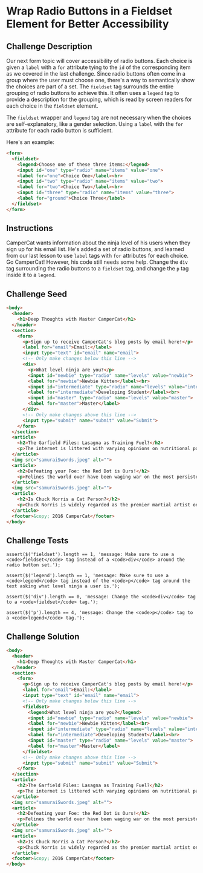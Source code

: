 # Wrap Radio Buttons in a Fieldset Element for Better Accessibility

## Challenge Description

Our next form topic will cover accessibility of radio buttons. Each choice is given a `label` with a `for` attribute tying to the `id` of the corresponding item as we covered in the last challenge. Since radio buttons often come in a group where the user must choose one, there's a way to semantically show the choices are part of a set. The `fieldset` tag surrounds the entire grouping of radio buttons to achieve this. It often uses a `legend` tag to provide a description for the grouping, which is read by screen readers for each choice in the `fieldset` element.

The `fieldset` wrapper and `legend` tag are not necessary when the choices are self-explanatory, like a gender selection. Using a `label` with the `for` attribute for each radio button is sufficient.

Here's an example:

```html
<form>
  <fieldset>
    <legend>Choose one of these three items:</legend>
    <input id="one" type="radio" name="items" value="one">
    <label for="one">Choice One</label><br>
    <input id="two" type="radio" name="items" value="two">
    <label for="two">Choice Two</label><br>
    <input id="three" type="radio" name="items" value="three">
    <label for="ground">Choice Three</label>
  </fieldset>
</form>
```

## Instructions

CamperCat wants information about the ninja level of his users when they sign up for his email list. He's added a set of radio buttons, and learned from our last lesson to use `label` tags with `for` attributes for each choice. Go CamperCat! However, his code still needs some help. Change the `div` tag surrounding the radio buttons to a `fieldset` tag, and change the `p` tag inside it to a `legend`.

## Challenge Seed

```html
<body>
  <header>
    <h1>Deep Thoughts with Master CamperCat</h1>
  </header>
  <section>
    <form>
      <p>Sign up to receive CamperCat's blog posts by email here!</p>
      <label for="email">Email:</label>
      <input type="text" id="email" name="email">
      <!-- Only make changes below this line -->
      <div>
        <p>What level ninja are you?</p>
        <input id="newbie" type="radio" name="levels" value="newbie">
        <label for="newbie">Newbie Kitten</label><br>
        <input id="intermediate" type="radio" name="levels" value="intermediate">
        <label for="intermediate">Developing Student</label><br>
        <input id="master" type="radio" name="levels" value="master">
        <label for="master">Master</label>
      </div>
      <!-- Only make changes above this line -->
      <input type="submit" name="submit" value="Submit">
    </form>
  </section>
  <article>
    <h2>The Garfield Files: Lasagna as Training Fuel?</h2>
    <p>The internet is littered with varying opinions on nutritional paradigms, from catnip paleo to hairball cleanses. But let's turn our attention to an often overlooked fitness fuel, and examine the protein-carb-yummy trifecta that is lasagna...</p>
  </article>
  <img src="samuraiSwords.jpeg" alt="">
  <article>
    <h2>Defeating your Foe: the Red Dot is Ours!</h2>
    <p>Felines the world over have been waging war on the most persistent of foes. This red nemesis combines both cunning stealth and lightening speed. But chin up, fellow fighters, our time for victory may soon be near...</p>
  </article>
  <img src="samuraiSwords.jpeg" alt="">
  <article>
    <h2>Is Chuck Norris a Cat Person?</h2>
    <p>Chuck Norris is widely regarded as the premier martial artist on the planet, and it's a complete coincidence anyone who disagrees with this fact mysteriously disappears soon after. But the real question is, is he a cat person?...</p>
  </article>
  <footer>&copy; 2016 CamperCat</footer>
</body>
```

## Challenge Tests

```
assert($('fieldset').length == 1, 'message: Make sure to use a <code>fieldset</code> tag instead of a <code>div</code> around the radio button set.');

assert($('legend').length == 1, 'message: Make sure to use a <code>legend</code> tag instead of the <code>p</code> tag around the text asking what level ninja a user is.');

assert($('div').length == 0, 'message: Change the <code>div</code> tag to a <code>fieldset</code> tag.');

assert($('p').length == 4, 'message: Change the <code>p</code> tag to a <code>legend</code> tag.');
```

## Challenge Solution

```html
<body>
  <header>
    <h1>Deep Thoughts with Master CamperCat</h1>
  </header>
  <section>
    <form>
      <p>Sign up to receive CamperCat's blog posts by email here!</p>
      <label for="email">Email:</label>
      <input type="text" id="email" name="email">
      <!-- Only make changes below this line -->
      <fieldset>
        <legend>What level ninja are you?</legend>
        <input id="newbie" type="radio" name="levels" value="newbie">
        <label for="newbie">Newbie Kitten</label><br>
        <input id="intermediate" type="radio" name="levels" value="intermediate">
        <label for="intermediate">Developing Student</label><br>
        <input id="master" type="radio" name="levels" value="master">
        <label for="master">Master</label>
      </fieldset>
      <!-- Only make changes above this line -->
      <input type="submit" name="submit" value="Submit">
    </form>
  </section>
  <article>
    <h2>The Garfield Files: Lasagna as Training Fuel?</h2>
    <p>The internet is littered with varying opinions on nutritional paradigms, from catnip paleo to hairball cleanses. But let's turn our attention to an often overlooked fitness fuel, and examine the protein-carb-yummy trifecta that is lasagna...</p>
  </article>
  <img src="samuraiSwords.jpeg" alt="">
  <article>
    <h2>Defeating your Foe: the Red Dot is Ours!</h2>
    <p>Felines the world over have been waging war on the most persistent of foes. This red nemesis combines both cunning stealth and lightening speed. But chin up, fellow fighters, our time for victory may soon be near...</p>
  </article>
  <img src="samuraiSwords.jpeg" alt="">
  <article>
    <h2>Is Chuck Norris a Cat Person?</h2>
    <p>Chuck Norris is widely regarded as the premier martial artist on the planet, and it's a complete coincidence anyone who disagrees with this fact mysteriously disappears soon after. But the real question is, is he a cat person?...</p>
  </article>
  <footer>&copy; 2016 CamperCat</footer>
</body>
```
